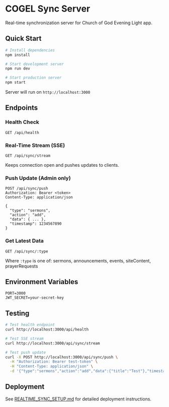 # COGEL Sync Server

Real-time synchronization server for Church of God Evening Light app.

## Quick Start

```bash
# Install dependencies
npm install

# Start development server
npm run dev

# Start production server
npm start
```

Server will run on `http://localhost:3000`

## Endpoints

### Health Check
```
GET /api/health
```

### Real-Time Stream (SSE)
```
GET /api/sync/stream
```
Keeps connection open and pushes updates to clients.

### Push Update (Admin only)
```
POST /api/sync/push
Authorization: Bearer <token>
Content-Type: application/json

{
  "type": "sermons",
  "action": "add",
  "data": { ... },
  "timestamp": 1234567890
}
```

### Get Latest Data
```
GET /api/sync/:type
```
Where `:type` is one of: sermons, announcements, events, siteContent, prayerRequests

## Environment Variables

```env
PORT=3000
JWT_SECRET=your-secret-key
```

## Testing

```bash
# Test health endpoint
curl http://localhost:3000/api/health

# Test SSE stream
curl http://localhost:3000/api/sync/stream

# Test push update
curl -X POST http://localhost:3000/api/sync/push \
  -H "Authorization: Bearer test-token" \
  -H "Content-Type: application/json" \
  -d '{"type":"sermons","action":"add","data":{"title":"Test"},"timestamp":1234567890}'
```

## Deployment

See [REALTIME_SYNC_SETUP.md](../REALTIME_SYNC_SETUP.md) for detailed deployment instructions.
